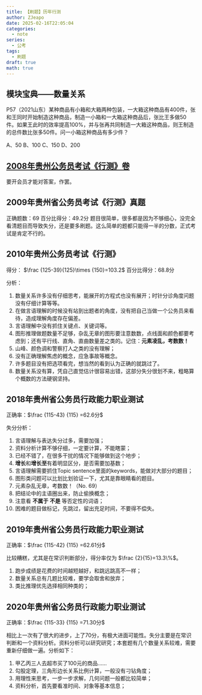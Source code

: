 ```yaml
---
title: 【刷题】历年行测
author: ZJeapo
date: 2025-02-16T22:05:04
categories:
  - note
series:
  - 公考
tags:
  - 刷题
draft: true
math: true
---
```

## 模块宝典——数量关系
P57（2021山东）某种商品有小箱和大箱两种包装，一大箱这种商品有400件，张和王同时开始制造这种商品，制造一小箱和一大箱这种商品后，张比王多做50件。如果王此时的效率提高100%，并与张再共同制造一大箱这种商品，则王制造的总件数比张多50件。问一小箱这种商品有多少件？

A、50
B、100
C、150
D、200

## [2008年贵州公务员考试《行测》卷](https://www.gkzenti.cn/paper/1471935720659)

要开会员才能对答案，作罢。

## 2009年贵州省公务员考试《行测》真题

正确题数：69
百分比得分：49.2分
题目很简单，很多都是因为不够细心，没完全看清题目而导致失分，还是要多刷题。这么简单的题都只能得一半的分数，正式考试是肯定不行的。

## 2010年贵州公务员考试《行测》

得分：
$\frac {125-39}{125}\times {150}=103.2$ 
百分比得分：68.8分

分析：
1. 数量关系许多没有仔细思考，能展开的方程式也没有展开；时针分诊角度问题没有仔细计算等等。
2. 在做言语理解的时候没有站到出题者的角度，没有把自己当做一个公务员来看待，造成理解角度存在偏差。
3. 言语理解中没有抓住关键点、关键词等。
4. 图形推理做题数量不足够，杂乱无章的图形要注意数数，点线面和颜色都要考虑到；还有平行线、直角、直曲数量差之类的。记住：**元素凌乱，考数数！**
5. 山峰、颜色调和警察打人之类的没有理解；
6. 没有正确理解焦虑的概念，应急事故等概念。
7. 许多题目没有把选项看完，想当然的看到认为正确的就跳过了。
8. 数量关系没有算，凭自己直觉估计很容易出错，这部分失分很划不来，粗略算个概数的方法硬钢坚持。

## 2018年贵州省公务员行政能力职业测试

正确率：$\frac {115-43} {115} =62.6分$

失分分析：
1. 言语理解与表达失分过多，需要加强；
2. 资料分析计算不够仔细，一定要计算，不能瞎蒙；
3. 已经不错了，在很多干扰的情况下能够做到这个地步；
4. **增长**和**增长至**有着明显区分，是否需要加基数；
5. 言语理解需要抓住Topic sentence里面的keywords，能做对大部分的题目；
6. 图形类问题可以比划比划验证一下，尤其是靠眼睛看的题目。
7. 元素杂乱无章，考数数！（No. 69）
8. 把结论中的主语圈出来，防止偷换概念；
9. 注意看 **不属于** **不是** 等否定性的词语；
10. 困难的题目做标记，先跳过，留出充足时间，不要得不偿失。

## 2019年贵州省公务员行政能力职业测试
正确率：$\frac {115-42} {115} =62.61分$

比较糟糕，尤其是在常识判断部分，得分率仅为 $\frac {2}{15}=13.3\%$。
1. 跑步成绩是花费的时间越短越好，和跳远跳高不一样；
2. 数量关系总有几题比较难，要学会取舍和放弃；
3. 类比推理优先选择相同种类的；



## 2020年贵州省公务员行政能力职业测试

正确率：$\frac {115-33} {115} =71.30分$

相比上一次有了很大的进步，上了70分，有极大进面可能性。失分主要是在常识判断和一个资料分析。资料分析可以研究研究；本套题有几个数量关系较难，需要重新仔细做一遍。分析如下：
1. 甲乙丙三人去超市买了100元的商品……
2. 勾股定理，三角形边长关系比例计算，一般没有刁钻角度；
3. 用理性来思考，一步一步求解，几何问题一般都比较简单；
4. 资料分析，首先要看准时间、对象等基本信息；